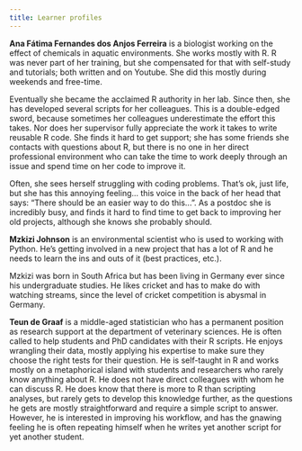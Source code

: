 ```yaml
---
title: Learner profiles
---
```


**Ana Fátima Fernandes dos Anjos Ferreira** is a biologist working on the effect of chemicals in aquatic environments.
She works mostly with R.
R was never part of her training, but she compensated for that with self-study and tutorials; both written and on Youtube.
She did this mostly during weekends and free-time.  

Eventually she became the acclaimed R authority in her lab.
Since then, she has developed several scripts for her colleagues.
This is a double-edged sword, because sometimes her colleagues underestimate the effort this takes.
Nor does her supervisor fully appreciate the work it takes to write reusable R code.
She finds it hard to get support; she has some friends she contacts with questions about R, but there is no one in her direct professional environment who can take the time to work deeply through an issue and spend time on her code to improve it.

Often, she sees herself struggling with coding problems.
That’s ok, just life, but she has this annoying feeling... this voice in the back of her head that says: “There should be an easier way to do this...”.
As a postdoc she is incredibly busy, and finds it hard to find time to get back to improving her old projects, although she knows she probably should.

**Mzkizi Johnson** is an environmental scientist who is used to working with Python.
He’s getting involved in a new project that has a lot of R and he needs to learn the ins and outs of it (best practices, etc.).

Mzkizi was born in South Africa but has been living in Germany ever since his undergraduate studies.
He likes cricket and has to make do with watching streams, since the level of cricket competition is abysmal in Germany.

**Teun de Graaf** is a middle-aged statistician who has a permanent position as research support at the department of veterinary sciences.
He is often called to help students and PhD candidates with their R scripts.
He enjoys wrangling their data, mostly applying his expertise to make sure they choose the right tests for their question.
He is self-taught in R and works mostly on a metaphorical island with students and researchers who rarely know anything about R.
He does not have direct colleagues with whom he can discuss R.
He does know that there is more to R than scripting analyses, but rarely gets to develop this knowledge further, as the questions he gets are mostly straightforward and require a simple script to answer.
However, he is interested in improving his workflow, and has the gnawing feeling he is often repeating himself when he writes yet another script for yet another student.